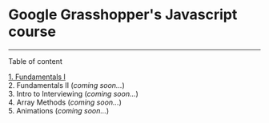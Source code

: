 # Google Grasshopper's Javascript course
---
Table of content

[1. Fundamentals I](fundamentals1.md)  
2. Fundamentals II (*coming soon...*)  
3. Intro to Interviewing (*coming soon...*)  
4. Array Methods (*coming soon...*)  
5. Animations (*coming soon...*)